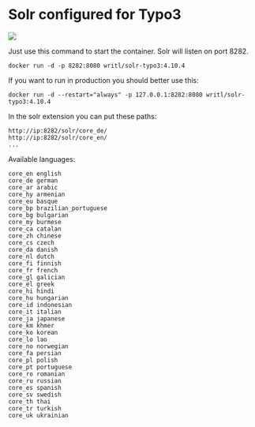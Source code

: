 Solr configured for Typo3
===========
[![](https://badge.imagelayers.io/writl/solr-typo3:latest.svg)](https://imagelayers.io/?images=writl/solr-typo3:latest 'Get your own badge on imagelayers.io')

Just use this command to start the container. Solr will listen on port 8282.

	docker run -d -p 8282:8080 writl/solr-typo3:4.10.4

If you want to run in production you should better use this:

	docker run -d --restart="always" -p 127.0.0.1:8282:8080 writl/solr-typo3:4.10.4
	
In the solr extension you can put these paths:

	http://ip:8282/solr/core_de/
	http://ip:8282/solr/core_en/
	...

Available languages:

	core_en english
	core_de german
	core_ar arabic 
	core_hy armenian 
	core_eu basque
	core_bp brazilian_portuguese 
	core_bg bulgarian 
	core_my burmese 
	core_ca catalan 
	core_zh chinese 
	core_cs czech 
	core_da danish 
	core_nl dutch 
	core_fi finnish
	core_fr french
	core_gl galician
	core_el greek 
	core_hi hindi 
	core_hu hungarian 
	core_id indonesian
	core_it italian
	core_ja japanese
	core_km khmer
	core_ko korean
	core_lo lao
	core_no norwegian
	core_fa persian
	core_pl polish
	core_pt portuguese
	core_ro romanian
	core_ru russian
	core_es spanish 
	core_sv swedish
	core_th thai
	core_tr turkish
	core_uk ukrainian
